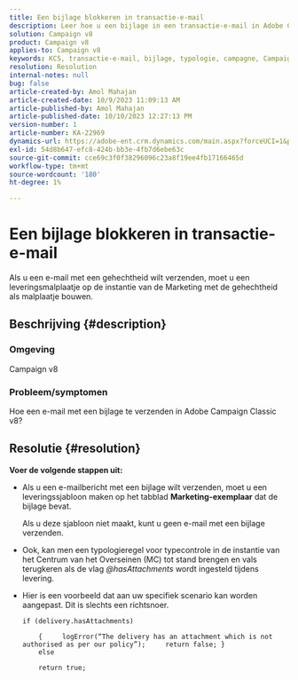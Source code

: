 ```yaml
---
title: Een bijlage blokkeren in transactie-e-mail
description: Leer hoe u een bijlage in een transactie-e-mail in Adobe Campaign Classic v8 blokkeert. Bouw een leveringsmalplaatje op de instantie van de Marketing.
solution: Campaign v8
product: Campaign v8
applies-to: Campaign v8
keywords: KCS, transactie-e-mail, bijlage, typologie, campagne, Campaign Classic v8
resolution: Resolution
internal-notes: null
bug: false
article-created-by: Amol Mahajan
article-created-date: 10/9/2023 11:09:13 AM
article-published-by: Amol Mahajan
article-published-date: 10/10/2023 12:27:13 PM
version-number: 1
article-number: KA-22969
dynamics-url: https://adobe-ent.crm.dynamics.com/main.aspx?forceUCI=1&pagetype=entityrecord&etn=knowledgearticle&id=e0cb2043-9466-ee11-9ae7-6045bd0061cb
exl-id: 54d8b647-efc8-424b-bb3e-4fb7d6ebe63c
source-git-commit: cce69c3f0f38296096c23a8f19ee4fb17166465d
workflow-type: tm+mt
source-wordcount: '180'
ht-degree: 1%

---
```


# Een bijlage blokkeren in transactie-e-mail


Als u een e-mail met een gehechtheid wilt verzenden, moet u een leveringsmalplaatje op de instantie van de Marketing met de gehechtheid als malplaatje bouwen.

## Beschrijving {#description}


### <b>Omgeving</b>

Campaign v8



### <b>Probleem/symptomen</b>

Hoe een e-mail met een bijlage te verzenden in Adobe Campaign Classic v8?


## Resolutie {#resolution}

<b>Voer de volgende stappen uit:</b>
- Als u een e-mailbericht met een bijlage wilt verzenden, moet u een leveringssjabloon maken op het tabblad <b>Marketing-exemplaar</b> dat de bijlage bevat.

  Als u deze sjabloon niet maakt, kunt u geen e-mail met een bijlage verzenden.



- Ook, kan men een typologieregel voor typecontrole in de instantie van het Centrum van het Overseinen (MC) tot stand brengen en vals terugkeren als de vlag *@hasAttachments* wordt ingesteld tijdens levering.
- Hier is een voorbeeld dat aan uw specifiek scenario kan worden aangepast. Dit is slechts een richtsnoer.




  ```
  if (delivery.hasAttachments)
  
      {     logError(“The delivery has an attachment which is not authorised as per our policy”);     return false; }
      else
  
      return true;
  ```
